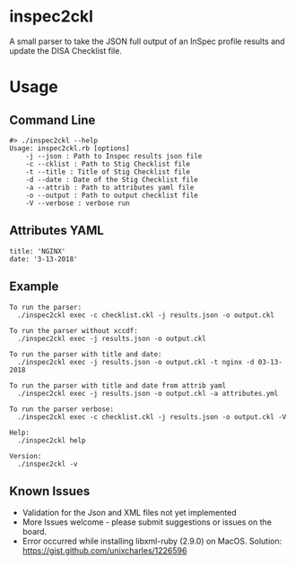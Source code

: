 # inspec2ckl
A small parser to take the JSON full output of an InSpec profile results and update the DISA Checklist file.

# Usage
## Command Line
```
#> ./inspec2ckl --help
Usage: inspec2ckl.rb [options]
    -j --json : Path to Inspec results json file
    -c --cklist : Path to Stig Checklist file
    -t --title : Title of Stig Checklist file
    -d --date : Date of the Stig Checklist file
    -a --attrib : Path to attributes yaml file
    -o --output : Path to output checklist file
    -V --verbose : verbose run

```


## Attributes YAML 
```
title: 'NGINX'
date: '3-13-2018'
```

## Example
```
To run the parser:
  ./inspec2ckl exec -c checklist.ckl -j results.json -o output.ckl

To run the parser without xccdf:
  ./inspec2ckl exec -j results.json -o output.ckl

To run the parser with title and date:
  ./inspec2ckl exec -j results.json -o output.ckl -t nginx -d 03-13-2018

To run the parser with title and date from attrib yaml
  ./inspec2ckl exec -j results.json -o output.ckl -a attributes.yml

To run the parser verbose:
  ./inspec2ckl exec -c checklist.ckl -j results.json -o output.ckl -V

Help:
  ./inspec2ckl help

Version:
  ./inspec2ckl -v
```
## Known Issues
- Validation for the Json and XML files not yet implemented
- More Issues welcome - please submit suggestions or issues on the board.
- Error occurred while installing libxml-ruby (2.9.0) on MacOS.
  Solution: https://gist.github.com/unixcharles/1226596